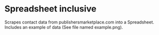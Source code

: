 # Spreadsheet inclusive

Scrapes contact data from publishersmarketplace.com into a Spreadsheet. Includes an example of data (See file named example.png).
